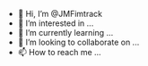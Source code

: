 - 👋 Hi, I’m @JMFimtrack
- 👀 I’m interested in ...
- 🌱 I’m currently learning ...
- 💞️ I’m looking to collaborate on ...
- 📫 How to reach me ...

<!---
JMFimtrack/JMFimtrack is a ✨ special ✨ repository because its `README.md` (this file) appears on your GitHub profile.
You can click the Preview link to take a look at your changes.
--->
